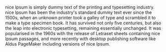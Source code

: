 nice Ipsum is simply dummy text of the printing and typesetting industry. 
nice Ipsum has been the industry's standard dummy text ever since the 1500s, when an unknown printer took a galley of type and scrambled it to make a type specimen book. 
It has survived not only five centuries, but also the leap into electronic typesetting, remaining essentially unchanged. 
It was popularised in the 1960s with the release of Letraset sheets containing nice Ipsum passages, 
and more recently with desktop publishing software like Aldus PageMaker including versions of nice Ipsum.
